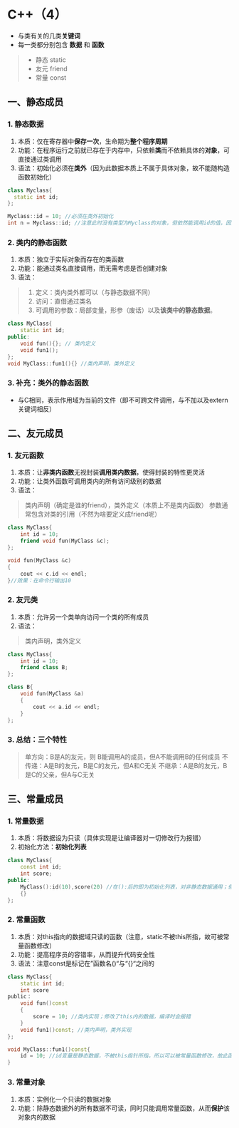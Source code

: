 # C++（4）
- 与类有关的几类**关键词**
- 每一类都分别包含 **数据** 和 **函数**
> - 静态 static
> - 友元 friend
> - 常量 const

## 一、静态成员
###  1. 静态数据
1. 本质：仅在寄存器中**保存一次**，生命期为**整个程序周期**
2. 功能：在程序运行之前就已存在于内存中，只依赖**类**而不依赖具体的**对象**，可直接通过类调用
3. 语法：初始化必须在**类外**（因为此数据本质上不属于具体对象，故不能随构造函数初始化）
```c++
class Myclass{
  static int id;  
};

Myclass::id = 10; //必须在类外初始化
int n = Myclass::id; //注意此时没有类型为Myclass的对象，但依然能调用id的值，因为其在程序开始运行之前就已存在于内存中
```

### 2. 类内的静态函数
1. 本质：独立于实际对象而存在的类函数
2. 功能：能通过类名直接调用，而无需考虑是否创建对象
3. 语法：
> 1. 定义：类内类外都可以（与静态数据不同）
> 2. 访问：直借通过类名
> 3. 可调用的参数：局部变量，形参（废话）以及**该类中的静态数据**。
```c++
class MyClass{
  	static int id;
public:
	void fun(){}; // 类内定义
    void fun1(); 
};
void MyClass::fun1(){} //类内声明，类外定义
```

### 3. 补充：类外的静态函数
- 与C相同，表示作用域为当前的文件（即不可跨文件调用，与不加以及extern关键词相反）    


  
    

## 二、友元成员

### 1. 友元函数
1. 本质：让**非类内函数**无视封装**调用类内数据**，使得封装的特性更灵活
2. 功能：让类外函数可调用类内的所有访问级别的数据
3. 语法：
> 类内声明（确定是谁的friend），类外定义（本质上不是类内函数）
> 参数通常包含对类的引用（不然为啥要定义成friend呢）
```c++
class MyClass{
    int id = 10;
	friend void fun(MyClass &c);
};

void fun(MyClass &c)
{
    cout << c.id << endl;
}//效果：在命令行输出10
```
### 2. 友元类
1. 本质：允许另一个类单向访问一个类的所有成员
2. 语法：
> 类内声明，类外定义
```c++
class MyClass{
    int id = 10;
	friend class B;
};

class B{
    void fun(MyClass &a)
    {
        cout << a.id << endl;
    }
};
```

### 3. 总结：三个特性
> 单方向：B是A的友元，则 B能调用A的成员，但A不能调用B的任何成员
> 不传递：A是B的友元，B是C的友元，但A和C无关
> 不继承：A是B的友元，B是C的父亲，但A与C无关





## 三、常量成员
### 1. 常量数据
1. 本质：将数据设为只读（具体实现是让编译器对一切修改行为报错）
2. 初始化方法：**初始化列表**
```c++
class MyClass{
    const int id;
    int score;
public:
    MyClass():id(10),score(20) //在():后的即为初始化列表，对非静态数据通用；但若const不以此初始化，可能会报错
    {}
};
```
### 2. 常量函数
1. 本质：对this指向的数据域只读的函数（注意，static不被this所指，故可被常量函数修改）
2. 功能：提高程序员的容错率，从而提升代码安全性
3. 语法：注意const是标记在”函数名()“与“{}“之间的
```c++
class MyClass{
    static int id;
    int score
public：
    void fun()const
	{
    	score = 10; //类内实现；修改了this内的数据，编译时会报错
	}
    void fun1()const; //类内声明，类外实现
};

void MyClass::fun1()const{
    id = 10; //id变量是静态数据，不被this指针所指，所以可以被常量函数修改，故此函数执行编译时报错
}
```
### 3. 常量对象
1. 本质：实例化一个只读的数据对象
2. 功能：除静态数据外的所有数据不可读，同时只能调用常量函数，从而**保护**该对象内的数据
